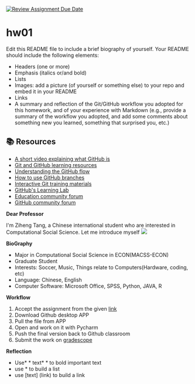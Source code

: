 [![Review Assignment Due Date](https://classroom.github.com/assets/deadline-readme-button-24ddc0f5d75046c5622901739e7c5dd533143b0c8e959d652212380cedb1ea36.svg)](https://classroom.github.com/a/bEPlIkIB)
# hw01

Edit this README file to include a brief biography of yourself. Your README should include the following elements:
* Headers (one or more)
* Emphasis (italics or/and bold)
* Lists
* Images: add a picture (of yourself or something else) to your repo and embed it in your README
* Links
* A summary and reflection of the Git/GitHub workflow you adopted for this homework, and of your experience with Markdown (e.g., provide a summary of the workflow you adopted, and add some comments about something new you learned, something that surprised you, etc.)



## 📚  Resources 
* [A short video explaining what GitHub is](https://www.youtube.com/watch?v=w3jLJU7DT5E&feature=youtu.be) 
* [Git and GitHub learning resources](https://docs.github.com/en/github/getting-started-with-github/git-and-github-learning-resources) 
* [Understanding the GitHub flow](https://guides.github.com/introduction/flow/)
* [How to use GitHub branches](https://www.youtube.com/watch?v=H5GJfcp3p4Q&feature=youtu.be)
* [Interactive Git training materials](https://githubtraining.github.io/training-manual/#/01_getting_ready_for_class)
* [GitHub's Learning Lab](https://lab.github.com/)
* [Education community forum](https://education.github.community/)
* [GitHub community forum](https://github.community/)

**Dear Professor**

I'm Ziheng Tang, a Chinese international student who are interested in Computational Social Science. Let me introduce myself
![](../../../Desktop/Doc/Ziheng.jpg)

**BioGraphy**

* Major in Computational Social Science in ECON(MACSS-ECON)
* Graduate Student
* Interests: Soccer, Music, Things relate to Computers(Hardware, coding, etc)
* Language: Chinese, English
* Computer Software: Microsoft Office, SPSS, Python, JAVA, R

**Workflow**

1. Accept the assignment from the given [link](https://classroom.github.com/a/bEPlIkIB)
2. Download Github desktop APP
3. Pull the file from APP
4. Open and work on it with Pycharm
5. Push the final version back to Github classroom
6. Submit the work on [gradescope](https://www.gradescope.com/)

**Reflection**

* Use* * text* * to bold important text
* use * to build a list
* use [text] (link) to build a link

